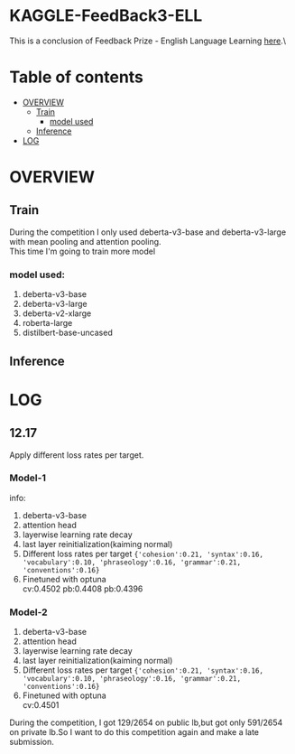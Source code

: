 # KAGGLE-FeedBack3-ELL
This is a conclusion of Feedback Prize - English Language Learning [here](https://www.kaggle.com/competitions/feedback-prize-english-language-learning).\

# Table of contents
* [OVERVIEW](#-OVERVIEW)
  - [Train](##-Train)
    - [model used](###-model-used)
  - [Inference](##-Inference)
* [LOG](#-LOG)
# OVERVIEW
## Train

During the competition I only used deberta-v3-base and deberta-v3-large with mean pooling and attention pooling.\
This time I'm going to train more model
### model used:
1. deberta-v3-base
2. deberta-v3-large
3. deberta-v2-xlarge
4. roberta-large
5. distilbert-base-uncased
## Inference
# LOG
## 12.17
Apply different loss rates per target.
### Model-1
info:
  1. deberta-v3-base
  2. attention head
  3. layerwise learning rate decay
  4. last layer reinitialization(kaiming normal)
  5. Different loss rates per target `{'cohesion':0.21, 'syntax':0.16, 'vocabulary':0.10, 'phraseology':0.16, 'grammar':0.21, 'conventions':0.16}`
  6. Finetuned with optuna\
  cv:0.4502 pb:0.4408 pb:0.4396
 ### Model-2
  1. deberta-v3-base
  2. attention head
  3. layerwise learning rate decay
  4. last layer reinitialization(kaiming normal)
  5. Different loss rates per target `{'cohesion':0.21, 'syntax':0.16, 'vocabulary':0.10, 'phraseology':0.16, 'grammar':0.21, 'conventions':0.16}`
  6. Finetuned with optuna\
  cv:0.4501 
 




During the competition, I got 129/2654 on public lb,but got only 591/2654 on private lb.So I want to do this competition again and make a late submission.
